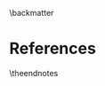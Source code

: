 \backmatter

# References

\theendnotes

[^rfc]: IETF, _Request for Comments_, https://www.ietf.org/rfc.html
[^email]: Wikipedia, _Email_, https://en.wikipedia.org/wiki/Email
[^emailrfcs]: Takizawa Takashi, _RFC indices related to the Internet Mail_,\
    http://www.emaillab.org/emailref/emailref.html
[^inboxzero]: Merlin Mann, _Inbox Zero action-based email_,
    http://www.43folders.com/izero
[^irc]: Wikipedia, _Internet Relay Chat_,
    https://en.wikipedia.org/wiki/Internet_Relay_Chat
[^mailvelope]: Mailvelope, _An Envelope for Email_,
  https://www.mailvelope.com/en/about
[^xmpp]: Wikipedia, _XMPP_, https://en.wikipedia.org/wiki/XMPP
[^http]: W3C, _HTTP - Hypertext Transfer Protocol_, http://www.w3.org/Protocols/
[^json]: Wikipedia, _JSON_, https://en.wikipedia.org/wiki/JSON
[^pgnotify]: PostgreSQL 9.3.9 Documentation, _NOTIFY_,\
    http://www.postgresql.org/docs/9.3/static/sql-notify.html
[^rad]: Wikipedia, _Rapid application development_,\
    https://en.wikipedia.org/wiki/Rapid_application_development

[^sass]: Sass, _Syntactically Awesome Style Sheets_, http://sass-lang.com/
[^haml]: Wikipedia, _Haml_, https://en.wikipedia.org/wiki/Haml
[^rest]: Wikipedia, _Representational state transfer_,\
    https://en.wikipedia.org/wiki/Representational_state_transfer
[^activerecord]: Martin Fowler, _Catalog of Patterns of Enterprise Application
  Architecture: Active Record_,
  http://www.martinfowler.com/eaaCatalog/activeRecord.html
[^uri]: W3C, _Naming and Addressing: URIs, URLs, ..._,
  http://www.w3.org/Addressing/
[^jsonapi]: JSON API, _A specification for building APIs in JSON_,
  http://jsonapi.org/
[^fatmodel]: Jamis Buck, _Skinny Controller, Fat Model_,\
    http://weblog.jamisbuck.org/2006/10/18/skinny-controller-fat-model
[^zeromq]: Wikipedia, _ØMQ_, https://en.wikipedia.org/wiki/%C3%98MQ
[^nanomsg]: Martin Sustrik, _Differences between nanomsg and ZeroMQ_,
  http://nanomsg.org/documentation-zeromq.html
[^push]: Wikipedia, _Push technology_, https://en.wikipedia.org/wiki/Push_technology
[^ssh]: Wikipedia, _Secure Shell_, https://en.wikipedia.org/wiki/Secure_Shell
[^ember]: Wikipedia, _Ember.js_, https://en.wikipedia.org/wiki/Ember.js
[^last7months]: Stas Sușcov, _The last 7 months of our venture_,
  http://ampersate.com/the-last-7-months-of-our-venture
[^founden]: Github, _Founden: Experimental online communication and
  collaboration tool_, https://github.com/Founden/founden
[^fastmail]: Wikipedia, _Fastmail_, https://en.wikipedia.org/wiki/FastMail
[^mainframeco]: Switchboard, _About_, http://switchboard.spatch.co/about/

